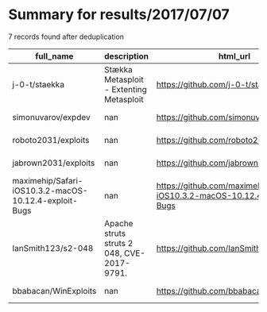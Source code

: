 
# Summary for results/2017/07/07
    
7 records found after deduplication

| full_name | description | html_url | matched_list | matched_count | pushed_at | size | stargazers_count | language | forks_count | vul_ids |
|-------------------------------------------------------|--------------------------------------------|--------------------------------------------------------------------------|----------------------------------|-----------------|---------------------------|--------|--------------------|------------|---------------|-------------------|
| j-0-t/staekka | Stækka Metasploit - Extenting Metasploit | https://github.com/j-0-t/staekka | ['metasploit module OR payload'] | 1 | 2017-07-07 16:50:15+00:00 | 15437 | 48 | Ruby | 13 | [] |
| simonuvarov/expdev | nan | https://github.com/simonuvarov/expdev | ['exploit'] | 1 | 2017-07-07 11:58:16+00:00 | 187922 | 23 | Python | 15 | [] |
| roboto2031/exploits | nan | https://github.com/roboto2031/exploits | ['exploit'] | 1 | 2017-07-07 02:17:32+00:00 | 0 | 0 | | 0 | [] |
| jabrown2031/exploits | nan | https://github.com/jabrown2031/exploits | ['exploit'] | 1 | 2017-07-07 02:21:56+00:00 | 0 | 0 | | 0 | [] |
| maximehip/Safari-iOS10.3.2-macOS-10.12.4-exploit-Bugs | nan | https://github.com/maximehip/Safari-iOS10.3.2-macOS-10.12.4-exploit-Bugs | ['exploit'] | 1 | 2017-07-07 22:46:03+00:00 | 27 | 84 | C | 20 | [] |
| IanSmith123/s2-048 | Apache struts struts 2 048, CVE-2017-9791. | https://github.com/IanSmith123/s2-048 | ['cve-2'] | 1 | 2017-07-07 17:10:50+00:00 | 5 | 2 | Python | 0 | ['CVE-2017-9791'] |
| bbabacan/WinExploits | nan | https://github.com/bbabacan/WinExploits | ['exploit'] | 1 | 2017-07-07 19:06:40+00:00 | 40418 | 1 | Python | 2 | [] |
